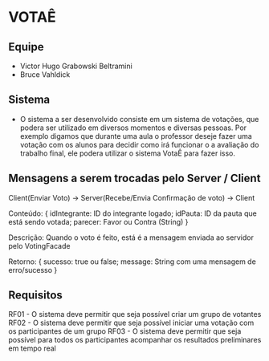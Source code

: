 # VOTAÊ

## Equipe 

- Victor Hugo Grabowski Beltramini
- Bruce Vahldick

## Sistema 

- O sistema a ser desenvolvido consiste em um sistema de votações, que podera ser utilizado em diversos momentos e diversas pessoas. Por exemplo digamos que durante uma aula o professor deseje fazer uma votação com os alunos para decidir como irá funcionar o a avaliação do trabalho final, ele podera utilizar o sistema VotaÊ para fazer isso.

## Mensagens a serem trocadas pelo Server / Client

Client(Enviar Voto) -> Server(Recebe/Envia Confirmação de voto) -> Client

Conteúdo: {
            idIntegrante: ID do integrante logado;
            idPauta: ID da pauta que está sendo votada;
            parecer: Favor ou Contra (String)
          }

Descrição: Quando o voto é feito, está é a mensagem enviada ao servidor pelo VotingFacade

Retorno: {
            sucesso: true ou false;
            message: String com uma mensagem de erro/sucesso
          }

## Requisitos

RF01 - O sistema deve permitir que seja possível criar um grupo de votantes
RF02 - O sistema deve permitir que seja possível iniciar uma votação com os participantes de um grupo
RF03 - O sistema deve permitir que seja possível para todos os participantes acompanhar os resultados preliminares em tempo real
